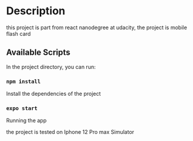 # Description
this project is part from react nanodegree at udacity, the project is mobile flash card 

## Available Scripts

In the project directory, you can run:

### `npm install`

Install the dependencies of the project 

### `expo start`
Running the app

the project is tested on Iphone 12 Pro max Simulator
